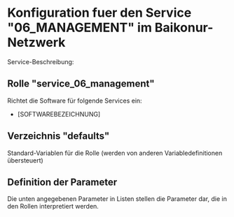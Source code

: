 # Konfiguration fuer den Service "06_MANAGEMENT" im Baikonur-Netzwerk
Service-Beschreibung:

## Rolle "service_06_management"
Richtet die Software für folgende Services ein:
* [SOFTWAREBEZEICHNUNG]

## Verzeichnis "defaults"
Standard-Variablen für die Rolle (werden von anderen Variabledefinitionen übersteuert)

## Definition der Parameter
Die unten angegebenen Parameter in Listen stellen die Parameter dar, die in den Rollen interpretiert werden.
